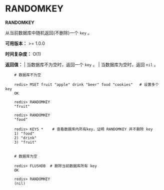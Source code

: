 # RANDOMKEY


**RANDOMKEY**

从当前数据库中随机返回(不删除)一个 ``key`` 。

**可用版本：**
    >= 1.0.0

**时间复杂度：**
    O(1)

**返回值：**
    | 当数据库不为空时，返回一个 ``key`` 。
    | 当数据库为空时，返回 ``nil`` 。

```
    # 数据库不为空

    redis> MSET fruit "apple" drink "beer" food "cookies"   # 设置多个 key
    OK

    redis> RANDOMKEY
    "fruit"

    redis> RANDOMKEY
    "food"

    redis> KEYS *    # 查看数据库内所有key，证明 RANDOMKEY 并不删除 key
    1) "food"
    2) "drink"
    3) "fruit"


    # 数据库为空

    redis> FLUSHDB  # 删除当前数据库所有 key
    OK

    redis> RANDOMKEY
    (nil)
```